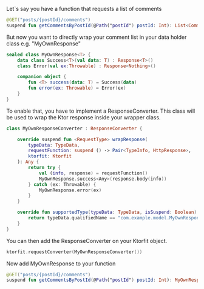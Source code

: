 
Let`s say you have a function that requests a list of comments

```kotlin
@GET("posts/{postId}/comments")
suspend fun getCommentsByPostId(@Path("postId") postId: Int): List<Comment>
```

But now you want to directly wrap your comment list in your data holder class e.g. "MyOwnResponse"

```kotlin
sealed class MyOwnResponse<T> {
    data class Success<T>(val data: T) : Response<T>()
    class Error(val ex:Throwable) : Response<Nothing>()

    companion object {
        fun <T> success(data: T) = Success(data)
        fun error(ex: Throwable) = Error(ex)
    }
}
```

To enable that, you have to implement a ResponseConverter. This class will be used to wrap the Ktor response
inside your wrapper class.

```kotlin
class MyOwnResponseConverter : ResponseConverter {

    override suspend fun <RequestType> wrapResponse(
        typeData: TypeData,
        requestFunction: suspend () -> Pair<TypeInfo, HttpResponse>,
        ktorfit: Ktorfit
    ): Any {
        return try {
            val (info, response) = requestFunction()
            MyOwnResponse.success<Any>(response.body(info))
        } catch (ex: Throwable) {
            MyOwnResponse.error(ex)
        }
    }

    override fun supportedType(typeData: TypeData, isSuspend: Boolean): Boolean {
        return typeData.qualifiedName == "com.example.model.MyOwnResponse"
    }
}
```

You can then add the ResponseConverter on your Ktorfit object.

```kotlin
ktorfit.requestConverter(MyOwnResponseConverter())
```

Now add MyOwnResponse to your function
```kotlin
@GET("posts/{postId}/comments")
suspend fun getCommentsByPostId(@Path("postId") postId: Int): MyOwnResponse<List<Comment>>
```